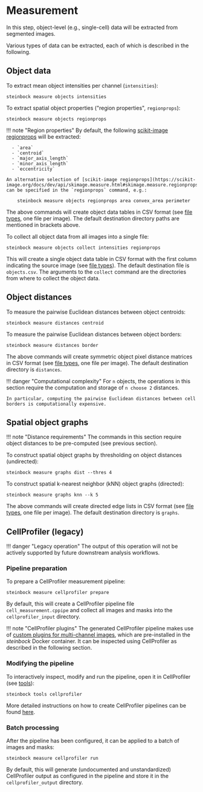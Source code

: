 # Measurement

In this step, object-level (e.g., single-cell) data will be extracted from segmented images.

Various types of data can be extracted, each of which is described in the following.

## Object data

To extract mean object intensities per channel (`intensities`):

    steinbock measure objects intensities

To extract spatial object properties ("region properties", `regionprops`):

    steinbock measure objects regionprops

!!! note "Region properties"
    By default, the following [scikit-image regionprops](https://scikit-image.org/docs/dev/api/skimage.measure.html#skimage.measure.regionprops) will be extracted:

      - `area`
      - `centroid`
      - `major_axis_length`
      - `minor_axis_length`
      - `eccentricity`

    An alternative selection of [scikit-image regionprops](https://scikit-image.org/docs/dev/api/skimage.measure.html#skimage.measure.regionprops) can be specified in the `regionprops` command, e.g.:

        steinbock measure objects regionprops area convex_area perimeter

The above commands will create object data tables in CSV format (see [file types](../specs/file-types.md#object-data), one file per image). The default destination directory paths are mentioned in brackets above.

To collect all object data from all images into a single file:

    steinbock measure objects collect intensities regionprops

This will create a single object data table in CSV format with the first column indicating the source image (see [file types](../specs/file-types.md#object-data)). The default destination file is `objects.csv`. The arguments to the `collect` command are the directories from where to collect the object data.

## Object distances

To measure the pairwise Euclidean distances between object centroids:

    steinbock measure distances centroid

To measure the pairwise Euclidean distances between object borders:

    steinbock measure distances border

The above commands will create symmetric object pixel distance matrices in CSV format (see [file types](../specs/file-types.md#object-distances), one file per image). The default destination directory is `distances`.

!!! danger "Computational complexity"
    For `n` objects, the operations in this section require the computation and storage of `n choose 2` distances.

    In particular, computing the pairwise Euclidean distances between cell borders is computationally expensive.

## Spatial object graphs

!!! note "Distance requirements"
    The commands in this section require object distances to be pre-computed (see previous section).

To construct spatial object graphs by thresholding on object distances (undirected):

    steinbock measure graphs dist --thres 4

To construct spatial k-nearest neighbor (kNN) object graphs (directed):

    steinbock measure graphs knn --k 5

The above commands will create directed edge lists in CSV format (see [file types](../specs/file-types.md#spatial-object-graphs), one file per image). The default destination directory is `graphs`.

## CellProfiler (legacy)

!!! danger "Legacy operation"
    The output of this operation will not be actively supported by future downstream analysis workflows.

### Pipeline preparation

To prepare a CellProfiler measurement pipeline:

    steinbock measure cellprofiler prepare

By default, this will create a CellProfiler pipeline file `cell_measurement.cppipe` and collect all images and masks into the `cellprofiler_input` directory.

!!! note "CellProfiler plugins"
    The generated CellProfiler pipeline makes use of [custom plugins for multi-channel images](https://github.com/BodenmillerGroup/ImcPluginsCP), which are pre-installed in the *steinbock* Docker container. It can be inspected using CellProfiler as described in the following section.

### Modifying the pipeline

To interactively inspect, modify and run the pipeline, open it in CellProfiler (see [tools](tools.md#cellprofiler)):

    steinbock tools cellprofiler

More detailed instructions on how to create CellProfiler pipelines can be found [here](https://cellprofiler-manual.s3.amazonaws.com/CellProfiler-4.1.3/help/pipelines_building.html).

### Batch processing

After the pipeline has been configured, it can be applied to a batch of images and masks:

    steinbock measure cellprofiler run

By default, this will generate (undocumented and unstandardized) CellProfiler output as configured in the pipeline and store it in the `cellprofiler_output` directory.
